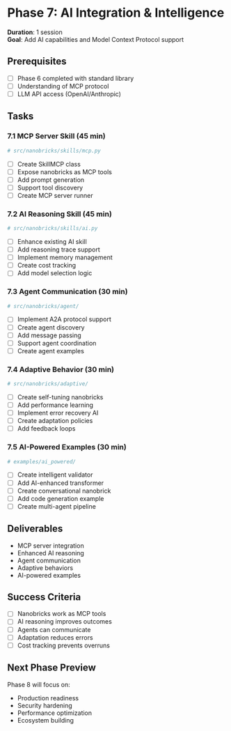 # Phase 7: AI Integration & Intelligence

**Duration**: 1 session  
**Goal**: Add AI capabilities and Model Context Protocol support

## Prerequisites

- [ ] Phase 6 completed with standard library
- [ ] Understanding of MCP protocol
- [ ] LLM API access (OpenAI/Anthropic)

## Tasks

### 7.1 MCP Server Skill (45 min)

```python
# src/nanobricks/skills/mcp.py
```

- [ ] Create SkillMCP class
- [ ] Expose nanobricks as MCP tools
- [ ] Add prompt generation
- [ ] Support tool discovery
- [ ] Create MCP server runner

### 7.2 AI Reasoning Skill (45 min)

```python
# src/nanobricks/skills/ai.py
```

- [ ] Enhance existing AI skill
- [ ] Add reasoning trace support
- [ ] Implement memory management
- [ ] Create cost tracking
- [ ] Add model selection logic

### 7.3 Agent Communication (30 min)

```python
# src/nanobricks/agent/
```

- [ ] Implement A2A protocol support
- [ ] Create agent discovery
- [ ] Add message passing
- [ ] Support agent coordination
- [ ] Create agent examples

### 7.4 Adaptive Behavior (30 min)

```python
# src/nanobricks/adaptive/
```

- [ ] Create self-tuning nanobricks
- [ ] Add performance learning
- [ ] Implement error recovery AI
- [ ] Create adaptation policies
- [ ] Add feedback loops

### 7.5 AI-Powered Examples (30 min)

```python
# examples/ai_powered/
```

- [ ] Create intelligent validator
- [ ] Add AI-enhanced transformer
- [ ] Create conversational nanobrick
- [ ] Add code generation example
- [ ] Create multi-agent pipeline

## Deliverables

- MCP server integration
- Enhanced AI reasoning
- Agent communication
- Adaptive behaviors
- AI-powered examples

## Success Criteria

- [ ] Nanobricks work as MCP tools
- [ ] AI reasoning improves outcomes
- [ ] Agents can communicate
- [ ] Adaptation reduces errors
- [ ] Cost tracking prevents overruns

## Next Phase Preview

Phase 8 will focus on:

- Production readiness
- Security hardening
- Performance optimization
- Ecosystem building
